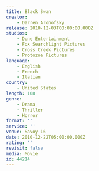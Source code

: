```yaml
---
title: Black Swan
creator:
    - Darren Aronofsky
release: 2010-12-03T00:00:00.000Z
studios:
    - Dune Entertainment
    - Fox Searchlight Pictures
    - Cross Creek Pictures
    - Protozoa Pictures
language:
    - English
    - French
    - Italian
country:
    - United States
length: 108
genre:
    - Drama
    - Thriller
    - Horror
format: ''
service: ''
venue: Savoy 16
date: 2010-12-22T05:00:00.000Z
rating: ''
revisit: false
media: Movie
id: 44214
---
```



